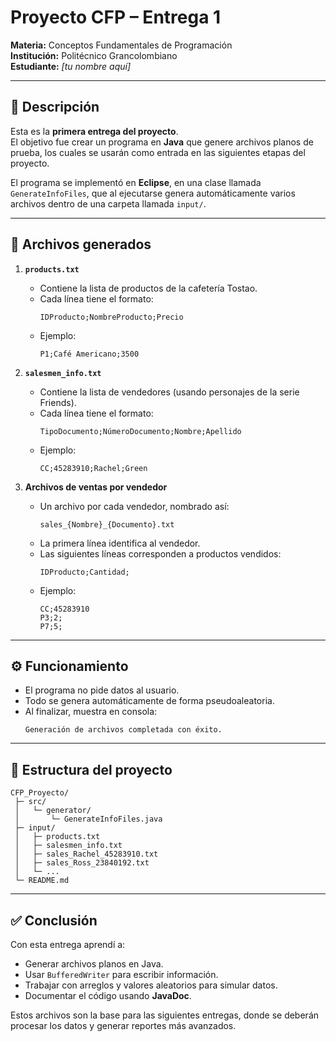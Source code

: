 # Proyecto CFP – Entrega 1  
**Materia:** Conceptos Fundamentales de Programación  
**Institución:** Politécnico Grancolombiano  
**Estudiante:** *[tu nombre aquí]*  

---

## 📌 Descripción  
Esta es la **primera entrega del proyecto**.  
El objetivo fue crear un programa en **Java** que genere archivos planos de prueba, los cuales se usarán como entrada en las siguientes etapas del proyecto.  

El programa se implementó en **Eclipse**, en una clase llamada `GenerateInfoFiles`, que al ejecutarse genera automáticamente varios archivos dentro de una carpeta llamada `input/`.  

---

## 📂 Archivos generados  

1. **`products.txt`**  
   - Contiene la lista de productos de la cafetería Tostao.  
   - Cada línea tiene el formato:  
     ```
     IDProducto;NombreProducto;Precio
     ```
   - Ejemplo:  
     ```
     P1;Café Americano;3500
     ```

2. **`salesmen_info.txt`**  
   - Contiene la lista de vendedores (usando personajes de la serie Friends).  
   - Cada línea tiene el formato:  
     ```
     TipoDocumento;NúmeroDocumento;Nombre;Apellido
     ```
   - Ejemplo:  
     ```
     CC;45283910;Rachel;Green
     ```

3. **Archivos de ventas por vendedor**  
   - Un archivo por cada vendedor, nombrado así:  
     ```
     sales_{Nombre}_{Documento}.txt
     ```
   - La primera línea identifica al vendedor.  
   - Las siguientes líneas corresponden a productos vendidos:  
     ```
     IDProducto;Cantidad;
     ```
   - Ejemplo:  
     ```
     CC;45283910
     P3;2;
     P7;5;
     ```

---

## ⚙️ Funcionamiento  
- El programa no pide datos al usuario.  
- Todo se genera automáticamente de forma pseudoaleatoria.  
- Al finalizar, muestra en consola:  
  ```
  Generación de archivos completada con éxito.
  ```

---

## 📑 Estructura del proyecto  

```
CFP_Proyecto/
 ├─ src/
 │   └─ generator/
 │       └─ GenerateInfoFiles.java
 ├─ input/
 │   ├─ products.txt
 │   ├─ salesmen_info.txt
 │   ├─ sales_Rachel_45283910.txt
 │   ├─ sales_Ross_23840192.txt
 │   └─ ...
 └─ README.md
```

---

## ✅ Conclusión  
Con esta entrega aprendí a:  
- Generar archivos planos en Java.  
- Usar `BufferedWriter` para escribir información.  
- Trabajar con arreglos y valores aleatorios para simular datos.  
- Documentar el código usando **JavaDoc**.  

Estos archivos son la base para las siguientes entregas, donde se deberán procesar los datos y generar reportes más avanzados.  
